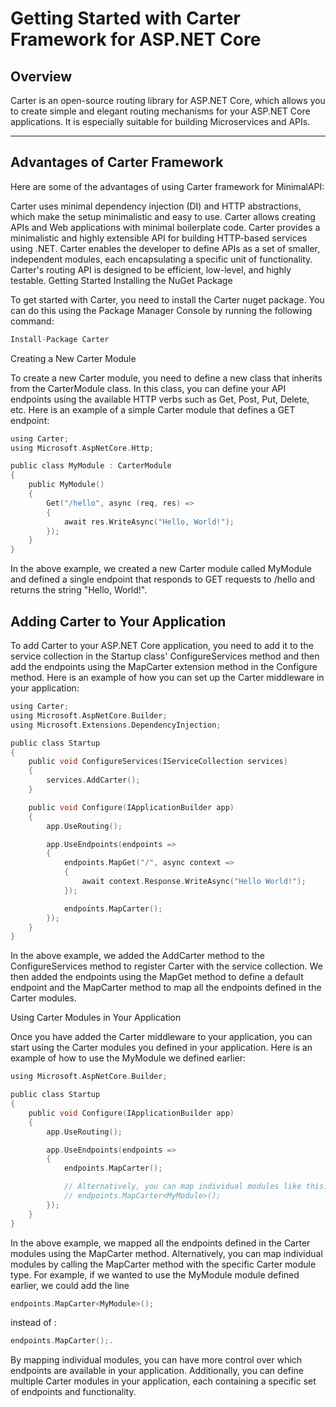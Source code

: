# Getting Started with Carter Framework for ASP.NET Core

## Overview

Carter is an open-source routing library for ASP.NET Core, which allows you to create simple and elegant routing mechanisms for your ASP.NET Core applications. It is especially suitable for building Microservices and APIs.

---

## Advantages of Carter Framework

Here are some of the advantages of using Carter framework for MinimalAPI:

Carter uses minimal dependency injection (DI) and HTTP abstractions, which make the setup minimalistic and easy to use.
Carter allows creating APIs and Web applications with minimal boilerplate code.
Carter provides a minimalistic and highly extensible API for building HTTP-based services using .NET.
Carter enables the developer to define APIs as a set of smaller, independent modules, each encapsulating a specific unit of functionality.
Carter's routing API is designed to be efficient, low-level, and highly testable.
Getting Started
Installing the NuGet Package

To get started with Carter, you need to install the Carter nuget package. You can do this using the Package Manager Console by running the following command:

```c
Install-Package Carter
```

Creating a New Carter Module

To create a new Carter module, you need to define a new class that inherits from the CarterModule class. In this class, you can define your API endpoints using the available HTTP verbs such as Get, Post, Put, Delete, etc. Here is an example of a simple Carter module that defines a GET endpoint:

```c
using Carter;
using Microsoft.AspNetCore.Http;

public class MyModule : CarterModule
{
    public MyModule()
    {
        Get("/hello", async (req, res) => 
        {
            await res.WriteAsync("Hello, World!");
        });
    }
}
```

In the above example, we created a new Carter module called MyModule and defined a single endpoint that responds to GET requests to /hello and returns the string "Hello, World!".

## Adding Carter to Your Application

To add Carter to your ASP.NET Core application, you need to add it to the service collection in the Startup class' ConfigureServices method and then add the endpoints using the MapCarter extension method in the Configure method. Here is an example of how you can set up the Carter middleware in your application:

```c
using Carter;
using Microsoft.AspNetCore.Builder;
using Microsoft.Extensions.DependencyInjection;

public class Startup
{
    public void ConfigureServices(IServiceCollection services)
    {
        services.AddCarter();
    }

    public void Configure(IApplicationBuilder app)
    {
        app.UseRouting();

        app.UseEndpoints(endpoints =>
        {
            endpoints.MapGet("/", async context =>
            {
                await context.Response.WriteAsync("Hello World!");
            });

            endpoints.MapCarter();
        });
    }
}
```

In the above example, we added the AddCarter method to the ConfigureServices method to register Carter with the service collection. We then added the endpoints using the MapGet method to define a default endpoint and the MapCarter method to map all the endpoints defined in the Carter modules.

Using Carter Modules in Your Application

Once you have added the Carter middleware to your application, you can start using the Carter modules you defined in your application. Here is an example of how to use the MyModule we defined earlier:

```c
using Microsoft.AspNetCore.Builder;

public class Startup
{
    public void Configure(IApplicationBuilder app)
    {
        app.UseRouting();

        app.UseEndpoints(endpoints =>
        {
            endpoints.MapCarter();

            // Alternatively, you can map individual modules like this:
            // endpoints.MapCarter<MyModule>(); 
        });
    }
}
```

In the above example, we mapped all the endpoints defined in the Carter modules using the MapCarter method. Alternatively, you can map individual modules by calling the MapCarter method with the specific Carter module type. For example, if we wanted to use the MyModule module defined earlier, we could add the line

```c
endpoints.MapCarter<MyModule>();
```

instead of :

```c
endpoints.MapCarter();.
```

By mapping individual modules, you can have more control over which endpoints are available in your application. Additionally, you can define multiple Carter modules in your application, each containing a specific set of endpoints and functionality.
